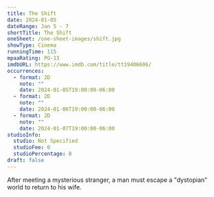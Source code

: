 ```yaml
---
title: The Shift
date: 2024-01-05
dateRange: Jan 5 - 7
shortTitle: The Shift
oneSheet: /one-sheet-images/shift.jpg
showType: Cinema
runningTime: 115
mpaaRating: PG-13
imdbURL: https://www.imdb.com/title/tt19406606/
occurrences:
  - format: 2D
    note: ""
    date: 2024-01-05T19:00:00-06:00
  - format: 2D
    note: ""
    date: 2024-01-06T19:00:00-06:00
  - format: 2D
    note: ""
    date: 2024-01-07T19:00:00-06:00
studioInfo:
  studio: Not Specified
  studioFee: 0
  studioPercentage: 0
draft: false
---
```

After meeting a mysterious stranger, a man must escape a "dystopian" world to return to his wife.